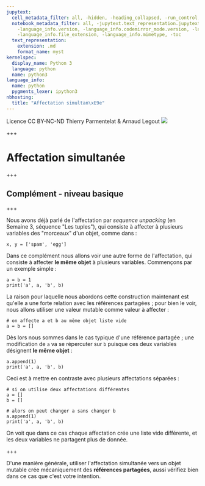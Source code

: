 ```yaml
---
jupytext:
  cell_metadata_filter: all, -hidden, -heading_collapsed, -run_control, -trusted
  notebook_metadata_filter: all, -jupytext.text_representation.jupytext_version, -jupytext.text_representation.format_version,
    -language_info.version, -language_info.codemirror_mode.version, -language_info.codemirror_mode,
    -language_info.file_extension, -language_info.mimetype, -toc
  text_representation:
    extension: .md
    format_name: myst
kernelspec:
  display_name: Python 3
  language: python
  name: python3
language_info:
  name: python
  pygments_lexer: ipython3
nbhosting:
  title: "Affectation simultan\xE9e"
---
```


<div class="licence">
<span>Licence CC BY-NC-ND</span>
<span>Thierry Parmentelat &amp; Arnaud Legout</span>
<span><img src="media/both-logos-small-alpha.png" /></span>
</div>

+++

# Affectation simultanée

+++

## Complément - niveau basique

+++

Nous avons déjà parlé de l'affectation par *sequence unpacking* (en Semaine 3, séquence "Les tuples"), qui consiste à affecter à plusieurs variables des "morceaux" d'un objet, comme dans :

```{code-cell} ipython3
x, y = ['spam', 'egg']
```

Dans ce complément nous allons voir une autre forme de l'affectation, qui consiste à affecter **le même objet** à plusieurs variables. Commençons par un exemple simple :

```{code-cell} ipython3
a = b = 1
print('a', a, 'b', b)
```

La raison pour laquelle nous abordons cette construction maintenant est qu'elle a une forte relation avec les références partagées ; pour bien le voir, nous allons utiliser une valeur mutable comme valeur à affecter :

```{code-cell} ipython3
# on affecte a et b au même objet liste vide
a = b = []
```

Dès lors nous sommes dans le cas typique d'une référence partagée ; une modification de  `a` va se répercuter sur `b` puisque ces deux variables désignent **le même objet** :

```{code-cell} ipython3
a.append(1)
print('a', a, 'b', b)
```

Ceci est à mettre en contraste avec plusieurs affectations séparées :

```{code-cell} ipython3
# si on utilise deux affectations différentes
a = []
b = []

# alors on peut changer a sans changer b
a.append(1)
print('a', a, 'b', b)
```

On voit que dans ce cas chaque affectation crée une liste vide différente, et les deux variables ne partagent plus de donnée.

+++

D'une manière générale, utiliser l'affectation simultanée vers un objet mutable crée mécaniquement des **références partagées**, aussi vérifiez bien dans ce cas que c'est votre intention.
